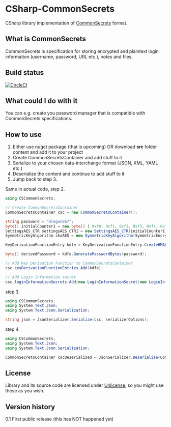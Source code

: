 # CSharp-CommonSecrets

CSharp library implementation of [CommonSecrets](https://github.com/mcraiha/CommonSecrets) format.

## What is CommonSecrets

CommonSecrets is specification for storing encrypted and plaintext login information (username, password, URL etc.), notes and files.

## Build status

[![CircleCI](https://circleci.com/gh/mcraiha/CSharp-CommonSecrets.svg?style=svg)](https://circleci.com/gh/mcraiha/CSharp-CommonSecrets)

## What could I do with it

You can e.g. create you password manager that is compatible with CommonSecrets specifications.

## How to use

1. Either use nuget package (that is upcoming) OR download **src** folder content and add it to your project
2. Create CommonSecretsContainer and add stuff to it
3. Serialize to your chosen data-interchange format (JSON, XML, YAML etc.)
4. Deserialize the content and continue to add stuff to it
5. Jump back to step 3.

Same in actual code, step 2.
```csharp
using CSCommonSecrets;

// Create CommonSecretsContainer
CommonSecretsContainer csc = new CommonSecretsContainer();

string password = "dragon667";
byte[] initialCounter1 = new byte[] { 0xf0, 0xf1, 0xf2, 0xf3, 0xf4, 0xf5, 0xf6, 0xf7, 0xf8, 0xf9, 0xfa, 0xfb, 0xfc, 0xfd, 0xfe, 0xff };
SettingsAES_CTR settingsAES_CTR1 = new SettingsAES_CTR(initialCounter1);
SymmetricKeyAlgorithm skaAES = new SymmetricKeyAlgorithm(SymmetricEncryptionAlgorithm.AES_CTR, 256, settingsAES_CTR1);

KeyDerivationFunctionEntry kdfe = KeyDerivationFunctionEntry.CreateHMACSHA256KeyDerivationFunctionEntry("master");

byte[] derivedPassword = kdfe.GeneratePasswordBytes(password);

// Add Key Derivation Function to CommonSecretsContainer
csc.keyDerivationFunctionEntries.Add(kdfe);

// Add Login Information secret
csc.loginInformationSecrets.Add(new LoginInformationSecret(new LoginInformation("My site", "https://example.com", "CoolGuy1990", "NobodyKnows1!"), kdfe.GetKeyIdentifier(), skaAES, derivedPassword));
```

step 3.
```csharp
using CSCommonSecrets;
using System.Text.Json;
using System.Text.Json.Serialization;

string json = JsonSerializer.Serialize(csc, serializerOptions);
```

step 4.
```csharp
using CSCommonSecrets;
using System.Text.Json;
using System.Text.Json.Serialization;

CommonSecretsContainer cscDeserialized = JsonSerializer.Deserialize<CommonSecretsContainer>(json);
```


## License

Library and its source code are licensed under [Unlicense](LICENSE), so you might use these as you wish.

## Version history

0.1 First public release (this has NOT happened yet)